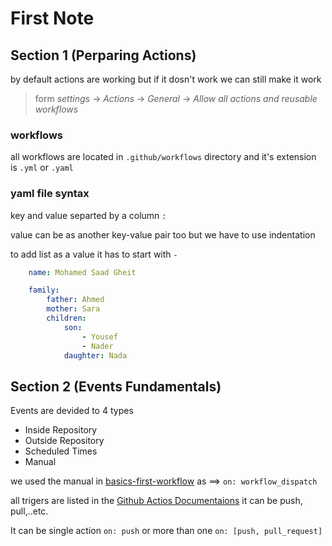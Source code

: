 # First Note

## Section 1 (Perparing Actions)

by default actions are working but if it dosn't work we can still make it work

> form _settings_ -> _Actions_ -> _General_ -> _Allow all actions and reusable workflows_

### workflows

all workflows are located in `.github/workflows` directory and it's extension is `.yml` or `.yaml`

### yaml file syntax

key and value separted by a column `:`

value can be as another key-value pair too but we have to use indentation

to add list as a value it has to start with `-`

```yml
    name: Mohamed Saad Gheit

    family: 
        father: Ahmed
        mother: Sara
        children:
            son: 
                - Yousef
                - Nader
            daughter: Nada
```

## Section 2 (Events Fundamentals)

Events are devided to 4 types

- Inside Repository
- Outside Repository
- Scheduled Times
- Manual
  
we used the manual in [basics-first-workflow](../.github/workflows/01-basics-first-workflow.yml) as ==> `on: workflow_dispatch`

all trigers are listed in the [Github Actios Documentaions](https://docs.github.com/en/actions/writing-workflows/choosing-when-your-workflow-runs/events-that-trigger-workflows) it can be push, pull,..etc.

It can be single action `on: push` or more than one `on: [push, pull_request]`


